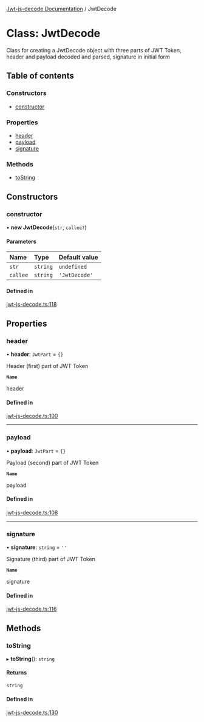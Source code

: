 [Jwt-js-decode Documentation](../README.md) / JwtDecode

# Class: JwtDecode

Class for creating a JwtDecode object with three parts of JWT Token, header and payload decoded and parsed, signature in initial form

## Table of contents

### Constructors

- [constructor](JwtDecode.md#constructor)

### Properties

- [header](JwtDecode.md#header)
- [payload](JwtDecode.md#payload)
- [signature](JwtDecode.md#signature)

### Methods

- [toString](JwtDecode.md#tostring)

## Constructors

### constructor

• **new JwtDecode**(`str`, `callee?`)

#### Parameters

| Name | Type | Default value |
| :------ | :------ | :------ |
| `str` | `string` | `undefined` |
| `callee` | `string` | `'JwtDecode'` |

#### Defined in

[jwt-js-decode.ts:118](https://github.com/tomitribe/jwt-js-decode/blob/91ca043/src/jwt-js-decode.ts#L118)

## Properties

### header

• **header**: `JwtPart` = `{}`

Header (first) part of JWT Token

**`Name`**

header

#### Defined in

[jwt-js-decode.ts:100](https://github.com/tomitribe/jwt-js-decode/blob/91ca043/src/jwt-js-decode.ts#L100)

___

### payload

• **payload**: `JwtPart` = `{}`

Payload (second) part of JWT Token

**`Name`**

payload

#### Defined in

[jwt-js-decode.ts:108](https://github.com/tomitribe/jwt-js-decode/blob/91ca043/src/jwt-js-decode.ts#L108)

___

### signature

• **signature**: `string` = `''`

Signature (third) part of JWT Token

**`Name`**

signature

#### Defined in

[jwt-js-decode.ts:116](https://github.com/tomitribe/jwt-js-decode/blob/91ca043/src/jwt-js-decode.ts#L116)

## Methods

### toString

▸ **toString**(): `string`

#### Returns

`string`

#### Defined in

[jwt-js-decode.ts:130](https://github.com/tomitribe/jwt-js-decode/blob/91ca043/src/jwt-js-decode.ts#L130)
